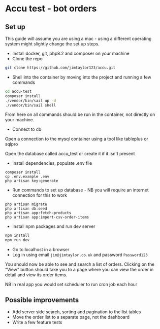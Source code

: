 # Accu test - bot orders

## Set up

This guide will assume you are using a mac - using a different operating system might slightly change the set up steps.

* Install docker, git, php8.2 and composer on your machine
* Clone the repo

```sh
git clone https://github.com/jimtaylor123/accu.git 
```


* Shell into the container by moving into the project and running a few commands
```sh 
cd accu-test
composer install
./vendor/bin/sail up -d
./vendor/bin/sail shell
```

From here on all commands should be run in the container, not directly on your machine.

* Connect to db

Open a connection to the mysql container using a tool like tableplus or sqlpro

Open the database called accu_test or create it if it isn't present

* Install dependencies, populate .env file

```
composer install
cp .env.example .env
php artisan key:generate
```

* Run commands to set up database - NB you will require an internet connection for this to work
```
php artisan migrate
php artisan db:seed
php artisan app:fetch-products
php artisan app:import-csv-order-items
```
* Install npm packages and run dev server
```sh
npm install
npm run dev
``` 

* Go to localhost in a browser
* Log in using email `jim@jimtaylor.co.uk` and password `Password123`

You should now be able to see and search a list of orders. Clicking on the "View" button should take you to a page where you can view the order in detail and view its order items.

NB in real app you would set scheduler to run cron job each hour

## Possible improvements
* Add server side search, sorting and pagination to the list tables
* Move the order list to a separate page, not the dashboard
* Write a few feature tests
